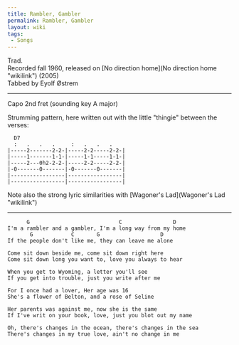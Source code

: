 ```yaml
---
title: Rambler, Gambler
permalink: Rambler, Gambler
layout: wiki
tags:
 - Songs
---
```


Trad.  
Recorded fall 1960, released on [No direction
home](No direction home "wikilink") (2005)  
Tabbed by Eyolf Østrem

* * * * *

Capo 2nd fret (sounding key A major)

Strumming pattern, here written out with the little "thingie" between
the verses:

      D7
      :   .   .   .     :   .   .   .
    |-----2-------2-2-|-----2-2-----2-2-|
    |-----1-------1-1-|-----1-1-----1-1-|
    |-----2---0h2-2-2-|-----2-2-----2-2-|
    |-0-------0-------|-0-------0-------|
    |-----------------|-----------------|
    |-----------------|-----------------|

Note also the strong lyric similarities with [Wagoner's
Lad](Wagoner's Lad "wikilink")

* * * * *

          G                            C                D
    I'm a rambler and a gambler, I'm a long way from my home
           G            C       G                   D
    If the people don't like me, they can leave me alone

    Come sit down beside me, come sit down right here
    Come sit down long you want to, love you always to hear

    When you get to Wyoming, a letter you'll see
    If you get into trouble, just you write after me

    For I once had a lover, Her age was 16
    She's a flower of Belton, and a rose of Seline

    Her parents was against me, now she is the same
    If I've writ on your book, love, just you blot out my name

    Oh, there's changes in the ocean, there's changes in the sea
    There's changes in my true love, ain't no change in me      

